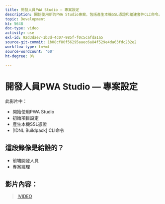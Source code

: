 ```yaml
---
title: 開發人員PWA Studio — 專案設定
description: 開始使用新的PWA Studio專案，包括產生本機SSL憑證​和組建套件CLI命令。
topic: Development
kt: 5648
doc-type: video
activity: use
exl-id: 92d3dae7-1b3d-4c07-985f-f0c5cafda1a5
source-git-commit: 1b08cf80f56295aaec6a84f529e4da63fdc232e2
workflow-type: tm+mt
source-wordcount: '60'
ht-degree: 0%

---
```


# 開發人員PWA Studio — 專案設定

此影片中：

- 開始使用PWA Studio
- 初始項目設&#x200B;定
- 產生本機SSL憑&#x200B;證
- [!DNL Buildpack] CLI命令

## 這段錄像是給誰的？

- 前端開發人員
- 專案經理

## 影片內容：

>[!VIDEO](https://video.tv.adobe.com/v/35719?quality=12&learn=on)

